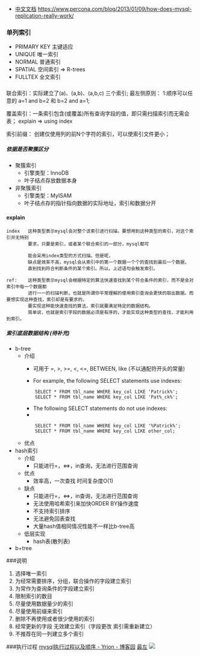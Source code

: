 + [中文文档](https://www.docs4dev.com/docs/zh/mysql/5.7/reference/mysql-indexes.html)
https://www.percona.com/blog/2013/01/09/how-does-mysql-replication-really-work/
### 单列索引
+ PRIMARY KEY 主键适应
+ UNIQUE 唯一索引
+ NORMAL 普通索引
+ SPATIAL 空间索引 =>  R-trees
+ FULLTEX 全文索引
###
联合索引：实际建立了(a)、(a,b)、(a,b,c) 三个索引;
最左侧原则：
1:顺序可以任意的 a=1 and b=2 和 b=2 and a=1;

覆盖索引：一条索引包含(或覆盖)所有查询字段的值，即只需扫描索引而无需会表； explain => using index

索引前缀： 创建仅使用列的前N个字符的索引，可以使索引文件更小；

##### 依据是否聚簇区分

- 聚簇索引
  + 引擎类型：InnoDB
  + 叶子结点存放数据本身
- 非聚簇索引
  + 引擎类型：MyISAM
  + 叶子结点存的指针指向数据的实际地址，索引和数据分开
#### explain
```
index   这种类型表示mysql会对整个该索引进行扫描。要想用到这种类型的索引，对这个索引并无特别
        要求，只要是索引，或者某个联合索引的一部分，mysql都可
        
        能会采用index类型的方式扫描。但是呢，
        缺点是效率不高，mysql会从索引中的第一个数据一个个的查找到最后一个数据，
        直到找到符合判断条件的某个索引。所以，上述语句会触发索引。

ref:    这种类型表示mysql会根据特定的算法快速查找到某个符合条件的索引，而不是会对索引中每一个数据都
        进行一一的扫描判断，也就是所谓你平常理解的使用索引查询会更快的取出数据。而要想实现这种查找，索引却是有要求的，
        要实现这种能快速查找的算法，索引就要满足特定的数据结构。
        简单说，也就是索引字段的数据必须是有序的，才能实现这种类型的查找，才能利用到索引。

```
##### 索引底层数据结构 (待补充)
- b-tree
  + 介绍
    * 可用于 =, >, >=, <, <=,  BETWEEN, like (不以通配符开头的常量)

    * For example, the following SELECT statements use indexes:
    ````````
        SELECT * FROM tbl_name WHERE key_col LIKE 'Patrick%';
        SELECT * FROM tbl_name WHERE key_col LIKE 'Pat%_ck%';
    ````````
    * The following SELECT statements do not use indexes:
    * 
    ````````
        SELECT * FROM tbl_name WHERE key_col LIKE '%Patrick%';
        SELECT * FROM tbl_name WHERE key_col LIKE other_col;
    ````````
  + 优点
- hash索引
  + 介绍
    * 只能进行=，<=>，in查询，无法进行范围查询 
  + 优点
    * 效率高，一次查找 时间复杂度O(1)
  + 缺点
    * 只能进行=，<=>，in查询，无法进行范围查询
    * 无法使用哈希索引来加快ORDER BY操作速度
    * 不支持索引排序
    * 无法避免回表查找
    * 大量hash值相同情况性能不一样比b-tree高
  - 低层实现
    * hash表(散列表) 
- b+tree

###说明
1. 选择唯一索引
2. 为经常需要排序，分组，联合操作的字段建立索引
3. 为常作为查询条件的字段建立索引
4. 限制索引的数目
5. 尽量使用数据量少的索引
6. 尽量使用前缀来索引
7. 删除不再使用或者很少使用的索引
8. 经常更新的字段 无效建立索引（字段更改 索引需重新建立）
9. 不推荐在同一列建立多个索引


###执行过程
[mysql执行过程以及顺序 - Yrion - 博客园](https://www.cnblogs.com/wyq178/p/11576065.html)
[最左](https://blog.csdn.net/LJFPHP/article/details/90056936)
![](https://img2018.cnblogs.com/blog/1066538/201910/1066538-20191003155130049-1800625122.png)
































